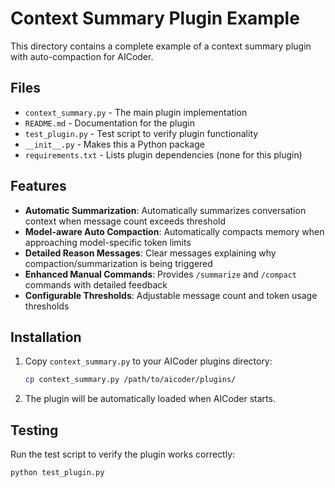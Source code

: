 # Context Summary Plugin Example

This directory contains a complete example of a context summary plugin with auto-compaction for AICoder.

## Files

- `context_summary.py` - The main plugin implementation
- `README.md` - Documentation for the plugin
- `test_plugin.py` - Test script to verify plugin functionality
- `__init__.py` - Makes this a Python package
- `requirements.txt` - Lists plugin dependencies (none for this plugin)

## Features

- **Automatic Summarization**: Automatically summarizes conversation context when message count exceeds threshold
- **Model-aware Auto Compaction**: Automatically compacts memory when approaching model-specific token limits
- **Detailed Reason Messages**: Clear messages explaining why compaction/summarization is being triggered
- **Enhanced Manual Commands**: Provides `/summarize` and `/compact` commands with detailed feedback
- **Configurable Thresholds**: Adjustable message count and token usage thresholds

## Installation

1. Copy `context_summary.py` to your AICoder plugins directory:
   ```bash
   cp context_summary.py /path/to/aicoder/plugins/
   ```

2. The plugin will be automatically loaded when AICoder starts.

## Testing

Run the test script to verify the plugin works correctly:
```bash
python test_plugin.py
```